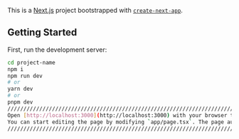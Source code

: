 This is a [Next.js](https://nextjs.org/) project bootstrapped with [`create-next-app`](https://github.com/vercel/next.js/tree/canary/packages/create-next-app).

<!--
git init
git add README.md
git commit -m "first commit"
git branch -M main
git remote add origin https://github.com/H
git push -u origin main

///////////
…or push an existing repository from the command line
git remote add origin
git branch -M main
git push -u origin main 
-->

## Getting Started
First, run the development server:
```bash
cd project-name
npm i
npm run dev
# or
yarn dev
# or
pnpm dev
/////////////////////////////////////////////////////////////////////////////////////
Open [http://localhost:3000](http://localhost:3000) with your browser to see the result.
You can start editing the page by modifying `app/page.tsx`. The page auto-updates as you edit the file.
////////////////////////////////////////////////////////////////////////////////////////////